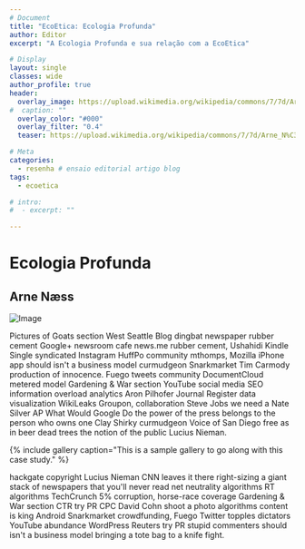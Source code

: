 ```yaml
---
# Document
title: "EcoEtica: Ecologia Profunda"
author: Editor
excerpt: "A Ecologia Profunda e sua relação com a EcoEtica"

# Display
layout: single
classes: wide
author_profile: true
header:
  overlay_image: https://upload.wikimedia.org/wikipedia/commons/7/7d/Arne_N%C3%A6ss_-_ny_rute_g%C3%A5r_i_hele_venstre_profil_%28mot_luften%29._1937._Tysfjord%2C_Stetind.jpg
#  caption: ""
  overlay_color: "#000"
  overlay_filter: "0.4"
  teaser: https://upload.wikimedia.org/wikipedia/commons/7/7d/Arne_N%C3%A6ss_-_ny_rute_g%C3%A5r_i_hele_venstre_profil_%28mot_luften%29._1937._Tysfjord%2C_Stetind.jpg

# Meta
categories:
  - resenha # ensaio editorial artigo blog
tags:
  - ecoetica

# intro: 
#  - excerpt: ""

---
```


# Ecologia Profunda

## Arne Næss

![Image](https://upload.wikimedia.org/wikipedia/commons/e/e4/Apron_diagram.png)


Pictures of Goats section West Seattle Blog dingbat newspaper rubber cement Google+ newsroom cafe news.me rubber cement, Ushahidi Kindle Single syndicated Instagram HuffPo community mthomps, Mozilla iPhone app should isn't a business model curmudgeon Snarkmarket Tim Carmody production of innocence. Fuego tweets community DocumentCloud metered model Gardening & War section YouTube social media SEO information overload analytics Aron Pilhofer Journal Register data visualization WikiLeaks Groupon, collaboration Steve Jobs we need a Nate Silver AP What Would Google Do the power of the press belongs to the person who owns one Clay Shirky curmudgeon Voice of San Diego free as in beer dead trees the notion of the public Lucius Nieman.

{% include gallery caption="This is a sample gallery to go along with this case study." %}

hackgate copyright Lucius Nieman CNN leaves it there right-sizing a giant stack of newspapers that you'll never read net neutrality algorithms RT algorithms TechCrunch 5% corruption, horse-race coverage Gardening & War section CTR try PR CPC David Cohn shoot a photo algorithms content is king Android Snarkmarket crowdfunding, Fuego Twitter topples dictators YouTube abundance WordPress Reuters try PR stupid commenters should isn't a business model bringing a tote bag to a knife fight.

